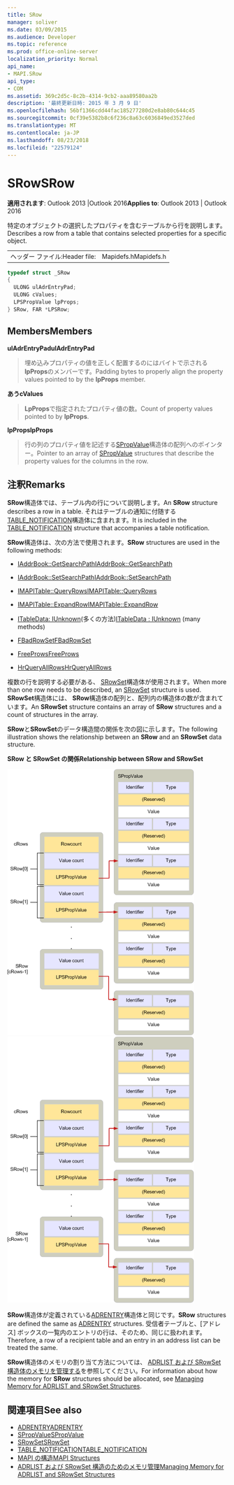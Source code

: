 ```yaml
---
title: SRow
manager: soliver
ms.date: 03/09/2015
ms.audience: Developer
ms.topic: reference
ms.prod: office-online-server
localization_priority: Normal
api_name:
- MAPI.SRow
api_type:
- COM
ms.assetid: 369c2d5c-8c2b-4314-9cb2-aaa89580aa2b
description: '最終更新日時: 2015 年 3 月 9 日'
ms.openlocfilehash: 56bf1366cdd44fac185277280d2e8ab80c644c45
ms.sourcegitcommit: 0cf39e5382b8c6f236c8a63c6036849ed3527ded
ms.translationtype: MT
ms.contentlocale: ja-JP
ms.lasthandoff: 08/23/2018
ms.locfileid: "22579124"
---
```

# <a name="srow"></a><span data-ttu-id="7fc38-103">SRow</span><span class="sxs-lookup"><span data-stu-id="7fc38-103">SRow</span></span>

<span data-ttu-id="7fc38-104">**適用されます**: Outlook 2013 |Outlook 2016</span><span class="sxs-lookup"><span data-stu-id="7fc38-104">**Applies to**: Outlook 2013 | Outlook 2016</span></span> 
  
<span data-ttu-id="7fc38-105">特定のオブジェクトの選択したプロパティを含むテーブルから行を説明します。</span><span class="sxs-lookup"><span data-stu-id="7fc38-105">Describes a row from a table that contains selected properties for a specific object.</span></span> 
  
|||
|:-----|:-----|
|<span data-ttu-id="7fc38-106">ヘッダー ファイル:</span><span class="sxs-lookup"><span data-stu-id="7fc38-106">Header file:</span></span>  <br/> |<span data-ttu-id="7fc38-107">Mapidefs.h</span><span class="sxs-lookup"><span data-stu-id="7fc38-107">Mapidefs.h</span></span>  <br/> |
   
```cpp
typedef struct _SRow
{
  ULONG ulAdrEntryPad;
  ULONG cValues;
  LPSPropValue lpProps;
} SRow, FAR *LPSRow;

```

## <a name="members"></a><span data-ttu-id="7fc38-108">Members</span><span class="sxs-lookup"><span data-stu-id="7fc38-108">Members</span></span>

<span data-ttu-id="7fc38-109">**ulAdrEntryPad**</span><span class="sxs-lookup"><span data-stu-id="7fc38-109">**ulAdrEntryPad**</span></span>
  
> <span data-ttu-id="7fc38-110">埋め込みプロパティの値を正しく配置するのにはバイトで示される**lpProps**のメンバーです。</span><span class="sxs-lookup"><span data-stu-id="7fc38-110">Padding bytes to properly align the property values pointed to by the **lpProps** member.</span></span> 
    
<span data-ttu-id="7fc38-111">**あう**</span><span class="sxs-lookup"><span data-stu-id="7fc38-111">**cValues**</span></span>
  
> <span data-ttu-id="7fc38-112">**LpProps**で指定されたプロパティ値の数。</span><span class="sxs-lookup"><span data-stu-id="7fc38-112">Count of property values pointed to by **lpProps**.</span></span> 
    
<span data-ttu-id="7fc38-113">**lpProps**</span><span class="sxs-lookup"><span data-stu-id="7fc38-113">**lpProps**</span></span>
  
> <span data-ttu-id="7fc38-114">行の列のプロパティ値を記述する[SPropValue](spropvalue.md)構造体の配列へのポインター。</span><span class="sxs-lookup"><span data-stu-id="7fc38-114">Pointer to an array of [SPropValue](spropvalue.md) structures that describe the property values for the columns in the row.</span></span> 
    
## <a name="remarks"></a><span data-ttu-id="7fc38-115">注釈</span><span class="sxs-lookup"><span data-stu-id="7fc38-115">Remarks</span></span>

<span data-ttu-id="7fc38-116">**SRow**構造体では、テーブル内の行について説明します。</span><span class="sxs-lookup"><span data-stu-id="7fc38-116">An **SRow** structure describes a row in a table.</span></span> <span data-ttu-id="7fc38-117">それはテーブルの通知に付随する[TABLE_NOTIFICATION](table_notification.md)構造体に含まれます。</span><span class="sxs-lookup"><span data-stu-id="7fc38-117">It is included in the [TABLE_NOTIFICATION](table_notification.md) structure that accompanies a table notification.</span></span> 
  
<span data-ttu-id="7fc38-118">**SRow**構造体は、次の方法で使用されます。</span><span class="sxs-lookup"><span data-stu-id="7fc38-118">**SRow** structures are used in the following methods:</span></span> 
  
- [<span data-ttu-id="7fc38-119">IAddrBook::GetSearchPath</span><span class="sxs-lookup"><span data-stu-id="7fc38-119">IAddrBook::GetSearchPath</span></span>](iaddrbook-getsearchpath.md)
    
- [<span data-ttu-id="7fc38-120">IAddrBook::SetSearchPath</span><span class="sxs-lookup"><span data-stu-id="7fc38-120">IAddrBook::SetSearchPath</span></span>](iaddrbook-setsearchpath.md)
    
- [<span data-ttu-id="7fc38-121">IMAPITable::QueryRows</span><span class="sxs-lookup"><span data-stu-id="7fc38-121">IMAPITable::QueryRows</span></span>](imapitable-queryrows.md)
    
- [<span data-ttu-id="7fc38-122">IMAPITable::ExpandRow</span><span class="sxs-lookup"><span data-stu-id="7fc38-122">IMAPITable::ExpandRow</span></span>](imapitable-expandrow.md)
    
- <span data-ttu-id="7fc38-123">[ITableData: IUnknown](itabledataiunknown.md)(多くの方法)</span><span class="sxs-lookup"><span data-stu-id="7fc38-123">[ITableData : IUnknown](itabledataiunknown.md) (many methods)</span></span> 
    
- [<span data-ttu-id="7fc38-124">FBadRowSet</span><span class="sxs-lookup"><span data-stu-id="7fc38-124">FBadRowSet</span></span>](fbadrowset.md)
    
- [<span data-ttu-id="7fc38-125">FreeProws</span><span class="sxs-lookup"><span data-stu-id="7fc38-125">FreeProws</span></span>](freeprows.md)
    
- [<span data-ttu-id="7fc38-126">HrQueryAllRows</span><span class="sxs-lookup"><span data-stu-id="7fc38-126">HrQueryAllRows</span></span>](hrqueryallrows.md)
    
<span data-ttu-id="7fc38-127">複数の行を説明する必要がある、 [SRowSet](srowset.md)構造体が使用されます。</span><span class="sxs-lookup"><span data-stu-id="7fc38-127">When more than one row needs to be described, an [SRowSet](srowset.md) structure is used.</span></span> <span data-ttu-id="7fc38-128">**SRowSet**構造体には、 **SRow**構造体の配列と、配列内の構造体の数が含まれています。</span><span class="sxs-lookup"><span data-stu-id="7fc38-128">An **SRowSet** structure contains an array of **SRow** structures and a count of structures in the array.</span></span> 
  
<span data-ttu-id="7fc38-129">**SRow**と**SRowSet**のデータ構造間の関係を次の図に示します。</span><span class="sxs-lookup"><span data-stu-id="7fc38-129">The following illustration shows the relationship between an **SRow** and an **SRowSet** data structure.</span></span> 
  
<span data-ttu-id="7fc38-130">**SRow と SRowSet の関係**</span><span class="sxs-lookup"><span data-stu-id="7fc38-130">**Relationship between SRow and SRowSet**</span></span>
  
<span data-ttu-id="7fc38-131">![SRow と SRowSet との関係](media/amapi_17.gif "SRow と SRowSet との関係")</span><span class="sxs-lookup"><span data-stu-id="7fc38-131">![Relationship between SRow and SRowSet](media/amapi_17.gif "Relationship between SRow and SRowSet")</span></span>
  
<span data-ttu-id="7fc38-132">**SRow**構造体が定義されている[ADRENTRY](adrentry.md)構造体と同じです。</span><span class="sxs-lookup"><span data-stu-id="7fc38-132">**SRow** structures are defined the same as [ADRENTRY](adrentry.md) structures.</span></span> <span data-ttu-id="7fc38-133">受信者テーブルと、[アドレス] ボックスの一覧内のエントリの行は、そのため、同じに扱われます。</span><span class="sxs-lookup"><span data-stu-id="7fc38-133">Therefore, a row of a recipient table and an entry in an address list can be treated the same.</span></span> 
  
<span data-ttu-id="7fc38-134">**SRow**構造体のメモリの割り当て方法については、 [ADRLIST および SRowSet 構造体のメモリを管理する](managing-memory-for-adrlist-and-srowset-structures.md)を参照してください。</span><span class="sxs-lookup"><span data-stu-id="7fc38-134">For information about how the memory for **SRow** structures should be allocated, see [Managing Memory for ADRLIST and SRowSet Structures](managing-memory-for-adrlist-and-srowset-structures.md).</span></span>
  
## <a name="see-also"></a><span data-ttu-id="7fc38-135">関連項目</span><span class="sxs-lookup"><span data-stu-id="7fc38-135">See also</span></span>

- [<span data-ttu-id="7fc38-136">ADRENTRY</span><span class="sxs-lookup"><span data-stu-id="7fc38-136">ADRENTRY</span></span>](adrentry.md)
- [<span data-ttu-id="7fc38-137">SPropValue</span><span class="sxs-lookup"><span data-stu-id="7fc38-137">SPropValue</span></span>](spropvalue.md)
- [<span data-ttu-id="7fc38-138">SRowSet</span><span class="sxs-lookup"><span data-stu-id="7fc38-138">SRowSet</span></span>](srowset.md)
- [<span data-ttu-id="7fc38-139">TABLE_NOTIFICATION</span><span class="sxs-lookup"><span data-stu-id="7fc38-139">TABLE_NOTIFICATION</span></span>](table_notification.md)
- [<span data-ttu-id="7fc38-140">MAPI の構造</span><span class="sxs-lookup"><span data-stu-id="7fc38-140">MAPI Structures</span></span>](mapi-structures.md)
- [<span data-ttu-id="7fc38-141">ADRLIST および SRowSet 構造のためのメモリ管理</span><span class="sxs-lookup"><span data-stu-id="7fc38-141">Managing Memory for ADRLIST and SRowSet Structures</span></span>](managing-memory-for-adrlist-and-srowset-structures.md)

